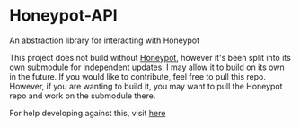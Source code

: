 # Honeypot-API
An abstraction library for interacting with Honeypot

This project does not build without [Honeypot](https://github.com/TerrorByteTW/Honeypot), however it's been split into its own submodule for independent updates. I may allow it to build on its own in the future. If you would like to contribute, feel free to pull this repo. However, if you are wanting to build it, you may want to pull the Honeypot repo and work on the submodule there.

For help developing against this, visit [here](https://github.com/TerrorByteTW/Honeypot/wiki/Developing-plugins-using-the-Honeypot-API)
